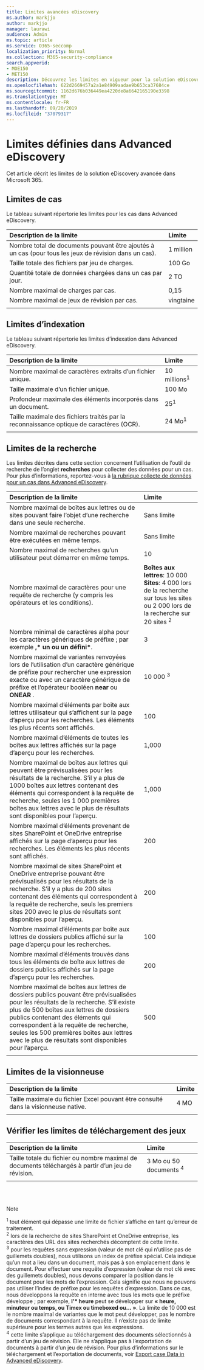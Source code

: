 ```yaml
---
title: Limites avancées eDiscovery
ms.author: markjjo
author: markjjo
manager: laurawi
audience: Admin
ms.topic: article
ms.service: O365-seccomp
localization_priority: Normal
ms.collection: M365-security-compliance
search.appverid:
- MOE150
- MET150
description: Découvrez les limites en vigueur pour la solution eDiscovery avancée dans Microsoft 365. Cela inclut les limites de cas, les limites d’indexation et les limites de recherche lors de l’utilisation de l’outil de recherche pour collecter les données de cas.
ms.openlocfilehash: 622d2669457a2a1e84909aadae9b653ca37684ce
ms.sourcegitcommit: 1162d676b036449ea4220de8a6642165190e3398
ms.translationtype: MT
ms.contentlocale: fr-FR
ms.lasthandoff: 09/20/2019
ms.locfileid: "37079317"
---
```

# <a name="limits-in-advanced-ediscovery"></a>Limites définies dans Advanced eDiscovery

Cet article décrit les limites de la solution eDiscovery avancée dans Microsoft 365.

## <a name="case-limits"></a>Limites de cas

Le tableau suivant répertorie les limites pour les cas dans Advanced eDiscovery.

|**Description de la limite**|**Limite**|
|:-----|:-----|
|Nombre total de documents pouvant être ajoutés à un cas (pour tous les jeux de révision dans un cas).  <br/> |1 million  <br/> |
|Taille totale des fichiers par jeu de charges.  <br/> |100 Go  <br/> |
|Quantité totale de données chargées dans un cas par jour.<br/> |2 TO <br/> |
|Nombre maximal de charges par cas.  <br/> |0,15 <br/> |
|Nombre maximal de jeux de révision par cas.  <br/> |vingtaine <br/> |
|||

## <a name="indexing-limits"></a>Limites d’indexation

Le tableau suivant répertorie les limites d’indexation dans Advanced eDiscovery.

|**Description de la limite**|**Limite**|
  |:-----|:-----|
  |Nombre maximal de caractères extraits d’un fichier unique.  <br/> |10 millions<sup>1</sup> <br/> |
  |Taille maximale d’un fichier unique.   <br/> |100 Mo<sup></sup> <br/> |
  |Profondeur maximale des éléments incorporés dans un document.  <br/> |25<sup>1</sup> <br/> |
  |Taille maximale des fichiers traités par la reconnaissance optique de caractères (OCR).  <br/> |24 Mo<sup>1</sup> <br/> |  
|||

## <a name="search-limits"></a>Limites de la recherche

Les limites décrites dans cette section concernent l’utilisation de l’outil de recherche de l’onglet **recherches** pour collecter des données pour un cas. Pour plus d’informations, reportez-vous à [la rubrique collecte de données pour un cas dans Advanced eDiscovery](collecting-data-for-ediscovery.md).

|**Description de la limite**|**Limite**|
|:-----|:-----|
|Nombre maximal de boîtes aux lettres ou de sites pouvant faire l’objet d’une recherche dans une seule recherche.  <br/> |Sans limite  <br/> |
|Nombre maximal de recherches pouvant être exécutées en même temps.  <br/> |Sans limite  <br/> | 
|Nombre maximal de recherches qu’un utilisateur peut démarrer en même temps.  <br/> |10   <br/> | 
|Nombre maximal de caractères pour une requête de recherche (y compris les opérateurs et les conditions).  <br/> |**Boîtes aux lettres**: 10 000<br/>**Sites**: 4 000 lors de la recherche sur tous les sites ou 2 000 lors de la recherche sur 20 sites <sup>2</sup> <br/> |
|Nombre minimal de caractères alpha pour les caractères génériques de préfixe ; par exemple **,\* un ou un** **défini\***. <br/> |3  <br/> |  
|Nombre maximal de variantes renvoyées lors de l’utilisation d’un caractère générique de préfixe pour rechercher une expression exacte ou avec un caractère générique de préfixe et l’opérateur booléen **near** ou **ONEAR** .  <br/> |10 000 <sup>3</sup> <br/> |
|Nombre maximal d’éléments par boîte aux lettres utilisateur qui s’affichent sur la page d’aperçu pour les recherches. Les éléments les plus récents sont affichés.   <br/> |100  <br/> |
|Nombre maximal d’éléments de toutes les boîtes aux lettres affichés sur la page d’aperçu pour les recherches.  <br/> |1,000  <br/> |
|Nombre maximal de boîtes aux lettres qui peuvent être prévisualisées pour les résultats de la recherche.  S’il y a plus de 1000 boîtes aux lettres contenant des éléments qui correspondent à la requête de recherche, seules les 1 000 premières boîtes aux lettres avec le plus de résultats sont disponibles pour l’aperçu.<br/> |1,000  <br/> |
|Nombre maximal d’éléments provenant de sites SharePoint et OneDrive entreprise affichés sur la page d’aperçu pour les recherches. Les éléments les plus récents sont affichés.  <br/> |200  <br/> |
|Nombre maximal de sites SharePoint et OneDrive entreprise pouvant être prévisualisés pour les résultats de la recherche. S’il y a plus de 200 sites contenant des éléments qui correspondent à la requête de recherche, seuls les premiers sites 200 avec le plus de résultats sont disponibles pour l’aperçu.  <br/> |200  <br/> |
|Nombre maximal d’éléments par boîte aux lettres de dossiers publics affiché sur la page d’aperçu pour les recherches.  <br/> |100  <br/> |
|Nombre maximal d’éléments trouvés dans tous les éléments de boîte aux lettres de dossiers publics affichés sur la page d’aperçu pour les recherches.  <br/> |200  <br/> |
|Nombre maximal de boîtes aux lettres de dossiers publics pouvant être prévisualisées pour les résultats de la recherche. S’il existe plus de 500 boîtes aux lettres de dossiers publics contenant des éléments qui correspondent à la requête de recherche, seules les 500 premières boîtes aux lettres avec le plus de résultats sont disponibles pour l’aperçu.  <br/> |500  <br/> |
|||

## <a name="viewer-limits"></a>Limites de la visionneuse

|**Description de la limite**|**Limite**|
  |:-----|:-----|
  |Taille maximale du fichier Excel pouvant être consulté dans la visionneuse native.  <br/> |4 MO  <br/> |
|||

## <a name="review-set-download-limits"></a>Vérifier les limites de téléchargement des jeux

|**Description de la limite**|**Limite**|
|:-----|:-----|
|Taille totale du fichier ou nombre maximal de documents téléchargés à partir d’un jeu de révision.  <br/> |3 Mo ou 50 documents <sup>4</sup>|
|||

<br/>
<br/>

> [!NOTE]
> <sup>1</sup> tout élément qui dépasse une limite de fichier s’affiche en tant qu’erreur de traitement.<br/>
> <sup>2</sup> lors de la recherche de sites SharePoint et OneDrive entreprise, les caractères des URL des sites recherchés décomptent de cette limite.<br/>
> <sup>3</sup> pour les requêtes sans expression (valeur de mot clé qui n’utilise pas de guillemets doubles), nous utilisons un index de préfixe spécial. Cela indique qu’un mot a lieu dans un document, mais pas à son emplacement dans le document. Pour effectuer une requête d’expression (valeur de mot clé avec des guillemets doubles), nous devons comparer la position dans le document pour les mots de l’expression. Cela signifie que nous ne pouvons pas utiliser l’index de préfixe pour les requêtes d’expression. Dans ce cas, nous développons la requête en interne avec tous les mots que le préfixe développe ; par exemple, **l'\* heure** peut se développer sur **« heure, minuteur ou temps, ou Timex ou timeboxed ou... »**. La limite de 10 000 est le nombre maximal de variantes que le mot peut développer, pas le nombre de documents correspondant à la requête. Il n’existe pas de limite supérieure pour les termes autres que les expressions.<br/>
> <sup>4</sup> cette limite s’applique au téléchargement des documents sélectionnés à partir d’un jeu de révision. Elle ne s’applique pas à l’exportation de documents à partir d’un jeu de révision. Pour plus d’informations sur le téléchargement et l’exportation de documents, voir [Export case Data in Advanced eDiscovery](exporting-data-ediscover20.md). <br/>

